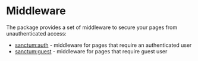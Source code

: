 # Middleware

The package provides a set of middleware to secure your pages from unauthenticated access:

* [sanctum:auth](sanctum-auth.md) - middleware for pages that require an authenticated user
* [sanctum:guest](sanctum-guest.md) - middleware for pages that require guest user
